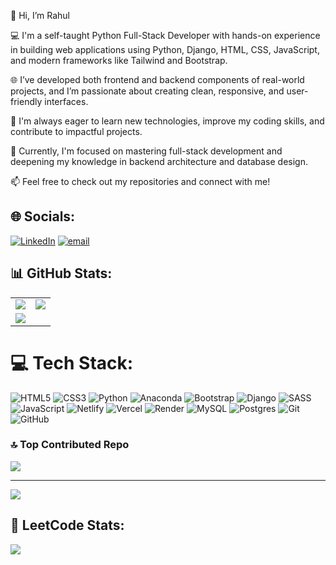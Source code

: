 👋 Hi, I’m Rahul

💻  I'm a self-taught Python Full-Stack Developer with hands-on experience in building web applications using Python, Django, HTML, CSS, JavaScript, and modern frameworks like 
    Tailwind and Bootstrap.

🌐 I’ve developed both frontend and backend components of real-world projects, and I’m passionate about creating clean, responsive, and user-friendly interfaces.

🚀 I'm always eager to learn new technologies, improve my coding skills, and contribute to impactful projects.

🎯 Currently, I'm focused on mastering full-stack development and deepening my knowledge in backend architecture and database design.

📫 Feel free to check out my repositories and connect with me!

## 🌐 Socials:
[![LinkedIn](https://img.shields.io/badge/LinkedIn-%230077B5.svg?logo=linkedin&logoColor=white)](https://linkedin.com/in/https://www.linkedin.com/in/rahul-ramesh-86a564325/)  [![email](https://img.shields.io/badge/Email-D14836?logo=gmail&logoColor=white)](mailto:rahulrameshm98@gmail.com) 
## 📊 GitHub Stats:

<table>
  <tr>
    <td>
      <img src="https://github-readme-stats.vercel.app/api?username=rahulrameshm0&theme=dark&hide_border=false&include_all_commits=false&count_private=false" />
    </td>
    <td>
      <img src="https://nirzak-streak-stats.vercel.app/?user=rahulrameshm0&theme=dark&hide_border=false" />
    </td>
  </tr>
  <tr>
    <td colspan="2">
      <img src="https://github-readme-stats.vercel.app/api/top-langs/?username=rahulrameshm0&theme=dark&hide_border=false&include_all_commits=false&count_private=false&layout=compact" />
    </td>
  </tr>
</table>



# 💻 Tech Stack:
![HTML5](https://img.shields.io/badge/html5-%23E34F26.svg?style=for-the-badge&logo=html5&logoColor=white) ![CSS3](https://img.shields.io/badge/css3-%231572B6.svg?style=for-the-badge&logo=css3&logoColor=white) ![Python](https://img.shields.io/badge/python-3670A0?style=for-the-badge&logo=python&logoColor=ffdd54) ![Anaconda](https://img.shields.io/badge/Anaconda-%2344A833.svg?style=for-the-badge&logo=anaconda&logoColor=white) ![Bootstrap](https://img.shields.io/badge/bootstrap-%238511FA.svg?style=for-the-badge&logo=bootstrap&logoColor=white) ![Django](https://img.shields.io/badge/django-%23092E20.svg?style=for-the-badge&logo=django&logoColor=white) ![SASS](https://img.shields.io/badge/SASS-hotpink.svg?style=for-the-badge&logo=SASS&logoColor=white) ![JavaScript](https://img.shields.io/badge/javascript-%23323330.svg?style=for-the-badge&logo=javascript&logoColor=%23F7DF1E) ![Netlify](https://img.shields.io/badge/netlify-%23000000.svg?style=for-the-badge&logo=netlify&logoColor=#00C7B7) ![Vercel](https://img.shields.io/badge/vercel-%23000000.svg?style=for-the-badge&logo=vercel&logoColor=white) ![Render](https://img.shields.io/badge/Render-%46E3B7.svg?style=for-the-badge&logo=render&logoColor=white) ![MySQL](https://img.shields.io/badge/mysql-4479A1.svg?style=for-the-badge&logo=mysql&logoColor=white) ![Postgres](https://img.shields.io/badge/postgres-%23316192.svg?style=for-the-badge&logo=postgresql&logoColor=white) ![Git](https://img.shields.io/badge/git-%23F05033.svg?style=for-the-badge&logo=git&logoColor=white) ![GitHub](https://img.shields.io/badge/github-%23121011.svg?style=for-the-badge&logo=github&logoColor=white)

### 🔝 Top Contributed Repo
![](https://github-contributor-stats.vercel.app/api?username=rahulrameshm0&limit=5&theme=dark&combine_all_yearly_contributions=true)

---
[![](https://visitcount.itsvg.in/api?id=rahulrameshm0&icon=6&color=0)](https://visitcount.itsvg.in)

## 🧠 LeetCode Stats:

<img src="[https://leetcard.jacoblin.cool/rahulrameshm0?theme=dark&font=Karma&ext=activity](https://leetcode.com/u/OreF2LOBST/)" />


<!-- Proudly created with GPRM ( https://gprm.itsvg.in ) -->

